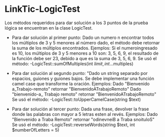 # LinkTic-LogicTest

Los métodos requeridos para dar solución a los 3 puntos de la prueba lógica se encuentran en la clase LogicTest.
- Para dar solución al primer punto: Dado un numero n encontrar todos los múltiplos de 3 y 5 menores al número dado, el método debe retornar la suma de los múltiplos encontrados. Ejemplos:
  	Si el numeroingresado es 10, los múltiplos de 3 y 5 menores a 10 son: 3, 5, 6, 9, el resultado de la función debe ser 23, debido a que es la suma de 3, 5, 6, 9.
 Se usó el método:
 -LogicTest::sumOfMultiples(int $limit, int ...$multiples)

- Para dar solución al segundo punto: "Dado un string separado por espacios, guiones y guiones bajos. Se debe implementar una función camel case que transforme la oración. Ejemplos:
        Dado "Bienvenido a_Trabajo-remoto" retornar "BienvenidoATrabajoRemoto"
        Dado "bienvenido-a_ Trabajo remoto" retornar "BienvenidoATrabajoRemoto"
 Se usó el método:
 -LogicTest::toUpperCamelCase(string $text)
 
- Para dar solución al tercer punto: Dada una frase, devolver la frase donde las palabras con mayor a 5 letras esten al revés. Ejemplos:
        Dado "Bienvenido a Traba Remoto" retornar "odinevneiB a Traba snoituloS"
Se usó el método:
 -LogicTest::reverseWords(string $text, int $numberOfLetters = 5)
